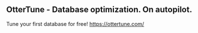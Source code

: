## OtterTune - Database optimization. On autopilot.

Tune your first database for free! https://ottertune.com/ 
